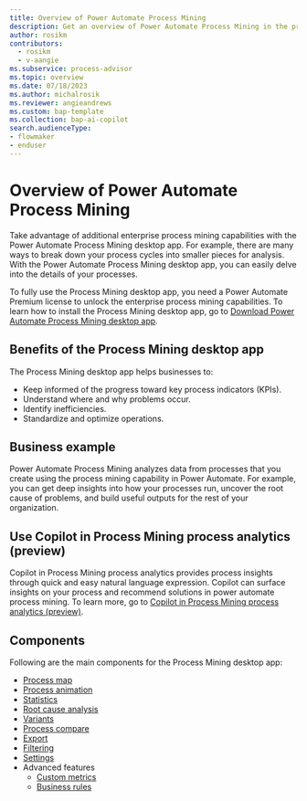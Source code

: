 ```yaml
---
title: Overview of Power Automate Process Mining
description: Get an overview of Power Automate Process Mining in the process mining capability.
author: rosikm
contributors:
  - rosikm
  - v-aangie
ms.subservice: process-advisor
ms.topic: overview
ms.date: 07/18/2023
ms.author: michalrosik
ms.reviewer: angieandrews
ms.custom: bap-template
ms.collection: bap-ai-copilot
search.audienceType:
- flowmaker
- enduser
---
```


# Overview of Power Automate Process Mining

Take advantage of additional enterprise process mining capabilities with the Power Automate Process Mining desktop app. For example, there are many ways to break down your process cycles into smaller pieces for analysis. With the Power Automate Process Mining desktop app, you can easily delve into the details of your processes.

To fully use the Process Mining desktop app, you need a Power Automate Premium license to unlock the enterprise process mining capabilities. To learn how to install the Process Mining desktop app, go to [Download Power Automate Process Mining desktop app](how-to-start-with-minit-desktop-application.md).

## Benefits of the Process Mining desktop app

The Process Mining desktop app helps businesses to:

- Keep informed of the progress toward key process indicators (KPIs).
- Understand where and why problems occur.
- Identify inefficiencies.
- Standardize and optimize operations.

## Business example

Power Automate Process Mining analyzes data from processes that you create using the process mining capability in Power Automate. For example, you can get deep insights into how your processes run, uncover the root cause of problems, and build useful outputs for the rest of your organization.

## Use Copilot in Process Mining process analytics (preview)

Copilot in Process Mining process analytics provides process insights through quick and easy natural language expression. Copilot can surface insights on your process and recommend solutions in power automate process mining. To learn more, go to [Copilot in Process Mining process analytics (preview)](../process-mining-copilot-in-process-analytics.md).

## Components

Following are the main components for the Process Mining desktop app:

- [Process map](process-map.md)
- [Process animation](process-animation.md)
- [Statistics](statistics.md)
- [Root cause analysis](root-cause-analysis-overview.md)
- [Variants](variants.md)
- [Process compare](process-compare-compliance.md)
- [Export](export.md)
- [Filtering](filtering.md)
- [Settings](settings.md)
- Advanced features
    - [Custom metrics](custom-metrics.md)
    - [Business rules](business-rules.md)


